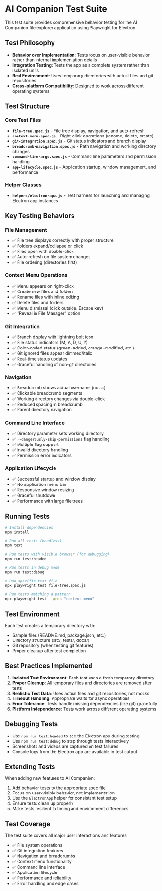 # AI Companion Test Suite

This test suite provides comprehensive behavior testing for the AI Companion file explorer application using Playwright for Electron.

## Test Philosophy

- **Behavior over Implementation**: Tests focus on user-visible behavior rather than internal implementation details
- **Integration Testing**: Tests the app as a complete system rather than isolated units
- **Real Environment**: Uses temporary directories with actual files and git repositories
- **Cross-platform Compatibility**: Designed to work across different operating systems

## Test Structure

### Core Test Files

- **`file-tree.spec.js`** - File tree display, navigation, and auto-refresh
- **`context-menu.spec.js`** - Right-click operations (rename, delete, create)
- **`git-integration.spec.js`** - Git status indicators and branch display
- **`breadcrumb-navigation.spec.js`** - Path navigation and working directory changes
- **`command-line-args.spec.js`** - Command line parameters and permission handling
- **`app-lifecycle.spec.js`** - Application startup, window management, and performance

### Helper Classes

- **`helpers/electron-app.js`** - Test harness for launching and managing Electron app instances

## Key Testing Behaviors

### File Management
- ✅ File tree displays correctly with proper structure
- ✅ Folders expand/collapse on click
- ✅ Files open with double-click
- ✅ Auto-refresh on file system changes
- ✅ File ordering (directories first)

### Context Menu Operations
- ✅ Menu appears on right-click
- ✅ Create new files and folders
- ✅ Rename files with inline editing
- ✅ Delete files and folders
- ✅ Menu dismissal (click outside, Escape key)
- ✅ "Reveal in File Manager" option

### Git Integration
- ✅ Branch display with lightning bolt icon
- ✅ File status indicators (M, A, D, U, ?)
- ✅ Color-coded status (green=added, orange=modified, etc.)
- ✅ Git ignored files appear dimmed/italic
- ✅ Real-time status updates
- ✅ Graceful handling of non-git directories

### Navigation
- ✅ Breadcrumb shows actual username (not ~)
- ✅ Clickable breadcrumb segments
- ✅ Working directory changes via double-click
- ✅ Reduced spacing in breadcrumb
- ✅ Parent directory navigation

### Command Line Interface
- ✅ Directory parameter sets working directory
- ✅ `--dangerously-skip-permissions` flag handling
- ✅ Multiple flag support
- ✅ Invalid directory handling
- ✅ Permission error indicators

### Application Lifecycle
- ✅ Successful startup and window display
- ✅ No application menu bar
- ✅ Responsive window resizing
- ✅ Graceful shutdown
- ✅ Performance with large file trees

## Running Tests

```bash
# Install dependencies
npm install

# Run all tests (headless)
npm test

# Run tests with visible browser (for debugging)
npm run test:headed

# Run tests in debug mode
npm run test:debug

# Run specific test file
npx playwright test file-tree.spec.js

# Run tests matching a pattern
npx playwright test --grep "context menu"
```

## Test Environment

Each test creates a temporary directory with:
- Sample files (README.md, package.json, etc.)
- Directory structure (src/, tests/, docs/)
- Git repository (when testing git features)
- Proper cleanup after test completion

## Best Practices Implemented

1. **Isolated Test Environment**: Each test uses a fresh temporary directory
2. **Proper Cleanup**: All temporary files and directories are removed after tests
3. **Realistic Test Data**: Uses actual files and git repositories, not mocks
4. **Timeout Handling**: Appropriate waits for async operations
5. **Error Tolerance**: Tests handle missing dependencies (like git) gracefully
6. **Platform Independence**: Tests work across different operating systems

## Debugging Tests

- Use `npm run test:headed` to see the Electron app during testing
- Use `npm run test:debug` to step through tests interactively
- Screenshots and videos are captured on test failures
- Console logs from the Electron app are available in test output

## Extending Tests

When adding new features to AI Companion:

1. Add behavior tests to the appropriate spec file
2. Focus on user-visible behavior, not implementation
3. Use the `ElectronApp` helper for consistent test setup
4. Ensure tests clean up properly
5. Make tests resilient to timing and environment differences

## Test Coverage

The test suite covers all major user interactions and features:
- ✅ File system operations
- ✅ Git integration features  
- ✅ Navigation and breadcrumbs
- ✅ Context menu functionality
- ✅ Command line interface
- ✅ Application lifecycle
- ✅ Performance and reliability
- ✅ Error handling and edge cases